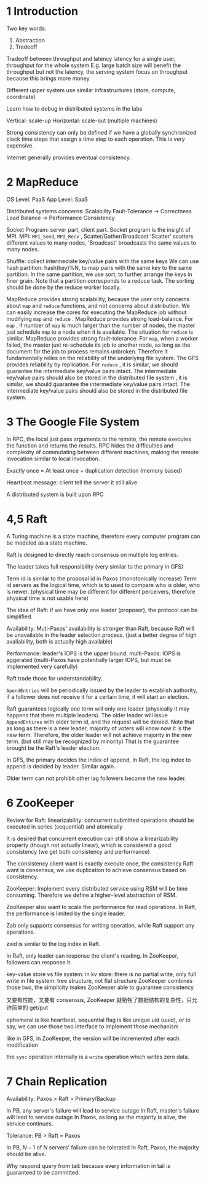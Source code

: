 # 1 Introduction
Two key words:
1. Abstraction
2. Tradeoff

Tradeoff between throughput and latency
latency for a single user, throughput for the whole system
E.g. large batch size will benefit the throughput but not the latency, the serving system focus on throughput because this brings more money

Different upper system use similar infrastructures (store, compute, coordinate)

Learn how to debug in distributed systems in the labs

Vertical: scale-up
Horizontal: scale-out (multiple machines)

Strong consistency can only be defined if we have a globally synchronized clock time steps that assign a time step to each operation. This is very expensive.

Internet generally provides eventual consistency.

# 2 MapReduce
OS Level: PaaS
App Level: SaaS

Distributed systems concerns:
Scalability
Fault-Tolerance -> Correctness
Load Balance -> Performance
Consistency

Socket Program: server part, client part. Socket program is the insight of MPI.
MPI: `MPI_Send`, `MPI_Recv` , Scatter/Gather/Broadcast
'Scatter' scatters different values to many nodes, 'Broadcast' broadcasts the same values to many nodes.

Shuffle: collect intermediate key/value pairs with the same keys
We can use hash partition: hash(key)%N, to map pairs with the same key to the same partition.
In the same partition, we use sort, to further arrange the keys in finer grain. Note that a partition corresponds to a reduce task. The sorting should be done by the reduce worker locally.

MapReduce provides strong scalability, because the user only concerns about `map` and `reduce` functions, and not concerns about distribution. We can easily increase the cores for executing the MapReduce job without modifying `map` and `reduce` .
MapReduce provides strong load-balance. For `map` , if number of `map` is much larger than the number of nodes, the master just schedule `map` to a node when it is available. The situation for `reduce` is similar.
MapReduce provides strong fault-tolerance. For `map`, when a worker failed, the master just re-schedule its job to another node, as long as the document for the job to process remains unbroken. Therefore it fundamentally relies on the reliability of the underlying file system. The GFS provides reliability by replication. For `reduce` , it is similar, we should guarantee the intermediate key/value pairs intact. The intermediate key/value pairs should also be stored in the distributed file system , it is similar, we should guarantee the intermediate key/value pairs intact. The intermediate key/value pairs should also be stored in the distributed file system.

# 3 The Google File System
In RPC, the local just pass arguments to the remote, the remote executes the function and returns the results.
RPC hides the difficulties and complexity of commutating between different machines, making the remote invocation similar to local invocation.

Exactly once = At least once + duplication detection (memory based)

Heartbeat message: client tell the server it still alive

A distributed system is built upon RPC

# 4,5 Raft
A Turing machine is a state machine, therefore every computer program can be modeled as a state machine.

Raft is designed to directly reach consensus on multiple log entries.

The leader takes full responsibility (very similar to the primary in GFS)

Term id is similar to the proposal id in Paxos (monotonically increase)
Term id servers as the logical time, which is to used to compare who is older, who is newer. (physical time may be different for different perceivers, therefore physical time is not usable here)

The idea of Raft: if we have only one leader (proposer), the protocol can be simplified.

Availability: Muti-Paxos' availability is stronger than Raft, because Raft will be unavailable in the leader selection process. (just a better degree of high availability, both is actually high available)

Performance: leader's IOPS is the upper bound, multi-Paxos: IOPS is aggerated (multi-Paxos have potentially larger IOPS, but must be implemented very carefully)

Raft trade those for understandability.

`ApendEntries` will be periodically issued by the leader to establish authority, if a follower does not receive it for a certain time, it will start an election. 

Raft guarantees logically one term will only one leader (physically it may happens that there multiple leaders).
The older leader will issue `AppendEntires` with older term id, and the request will be denied.
Note that as long as there is a new leader, majority of voters will know now it is the new term. Therefore, the older leader will not achieve majority in the new term. (but still may be recognized by minority)
That is the guarantee brought be the Raft's leader election.

In GFS, the primary decides the index of append, In Raft, the log index to append is decided by leader. Similar again.

Older term can not prohibit other lag followers become the new leader.

# 6 ZooKeeper
Review for Raft:
linearizability: concurrent submitted operations should be executed in series (sequential) and atomically

It is desired that concurrent execution can still show a linearizability property (though not actually linear), which is considered a good consistency (we get both consistency and performance)

The consistency client want is exactly execute once, the consistency Raft want is consensus, we use duplication to achieve consensus based on consistency.

ZooKeeper:
Implement every distributed service using RSM will be time consuming. Therefore we define a higher-level abstraction of RSM.

ZooKeeper also want to scale the performance for read operations. In Raft, the performance is limited by the single leader.

Zab only supports consensus for writing operation, while Raft support any operations.

zxid is similar to the log index in Raft.

In Raft, only leader can response the client's reading. In ZooKeeper, followers can response it.

key-value store vs file system:
in kv store: there is no partial write, only full write
in file system: tree structure, not flat structure
ZooKeeper combines those two, the simplicity makes ZooKeeper able to guarantee consistency

又要有性能，又要有 consensus, ZooKeeper 就牺牲了数据结构的复杂性，只允许简单的 get/put

ephemeral is like heartbeat, sequential flag is like unique uid (uuid), or to say, we can use those two interface to implement those mechanism

like in GFS, in ZooKeeper, the version will be incremented after each modification

the `sync` operation internally is a `write` operation which writes zero data.

# 7 Chain Replication
Availability: Paxos > Raft > Primary/Backup

In PB, any server's failure will lead to service outage
In Raft, master's failure will lead to service outage
In Paxos, as long as the majority is alive, the service continues.

Tolerance: PB > Raft = Paxos

In PB, $N-1$ of $N$ servers' failure can be tolerated
In Raft, Paxos, the majority should be alive.

Why respond query from tail: because every information in tail is guaranteed to be committed.
